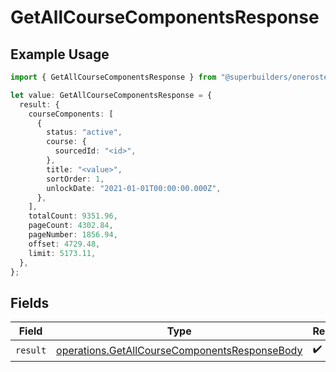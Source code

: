 # GetAllCourseComponentsResponse

## Example Usage

```typescript
import { GetAllCourseComponentsResponse } from "@superbuilders/oneroster/models/operations";

let value: GetAllCourseComponentsResponse = {
  result: {
    courseComponents: [
      {
        status: "active",
        course: {
          sourcedId: "<id>",
        },
        title: "<value>",
        sortOrder: 1,
        unlockDate: "2021-01-01T00:00:00.000Z",
      },
    ],
    totalCount: 9351.96,
    pageCount: 4302.84,
    pageNumber: 1856.94,
    offset: 4729.48,
    limit: 5173.11,
  },
};
```

## Fields

| Field                                                                                                          | Type                                                                                                           | Required                                                                                                       | Description                                                                                                    |
| -------------------------------------------------------------------------------------------------------------- | -------------------------------------------------------------------------------------------------------------- | -------------------------------------------------------------------------------------------------------------- | -------------------------------------------------------------------------------------------------------------- |
| `result`                                                                                                       | [operations.GetAllCourseComponentsResponseBody](../../models/operations/getallcoursecomponentsresponsebody.md) | :heavy_check_mark:                                                                                             | N/A                                                                                                            |